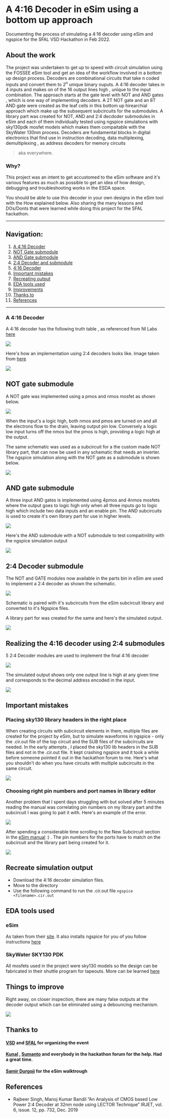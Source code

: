 # A 4:16 Decoder in eSim using a bottom up approach 
Documenting the process of simulating a 4:16 decoder using eSim and ngspice for the SFAL VSD Hackathon in Feb 2022. 

## About the work

The project was undertaken to get up to speed with circuit simulation using the FOSSEE eSim tool and get an idea of the workflow involved in a bottom up design 
process. 
Decoders are combinational circuits that take n coded inputs and convert them to 2<sup>n</sup> unique binary ouputs. A 4:16 decoder takes in 4 inputs and makes on of the 16 
output lines high , unique to the input combination. The approach starts at the gate level with NOT and AND gates , which is one way of implementing decoders. A 2T NOT gate and
an 8T AND gate were created as the leaf cells in this bottom up hirearchial approach which make up the subsequent subcircuits for the submodules. A library part was created for 
NOT, AND and 2:4 decdoder submodules in eSim and each of them individually tested using ngspice simulations with sky130pdk mosfet models which makes them compaitable with the 
SkyWater 130nm process. 
Decoders are fundamental blocks in digital electronics that find use in instruction decoding, data multiplexing, demultiplexing , as address decoders for memory circuits
>aka everywhere. 

### Why?
This project was an intent to get accustomed to the eSim software and it's various features as much as possible to get an idea of how design, debugging and troubleshooting works 
in the ESDA space. 

You should be able to use this decoder in your own designs in the eSim tool with the How explained below. Also sharing the many lessons and DOs/Donts that were learned
while doing this project for the SFAL hackathon.
<hr></hr>

<h2> Navigation: </h2>

1. [A 4:16 Decoder](https://github.com/virginrobotics/bottomupdecoder_esim_ngspice#-a-416-decoder-)
2. [NOT Gate submodule](https://github.com/virginrobotics/bottomupdecoder_esim_ngspice#not-gate-submodule)
3. [AND Gate submodule](https://github.com/virginrobotics/bottomupdecoder_esim_ngspice#and-gate-submodule)
4. [2:4 Decoder and submodule](https://github.com/virginrobotics/bottomupdecoder_esim_ngspice#24-decoder-submodule)
5. [4:16 Decoder](https://github.com/virginrobotics/bottomupdecoder_esim_ngspice#realizing-the-416-decoder-using-24-submodules)
6. [Important mistakes](https://github.com/virginrobotics/bottomupdecoder_esim_ngspice#important-mistakes)
7. [Recreating output](https://github.com/virginrobotics/bottomupdecoder_esim_ngspice#recreate-simulation-output)
8. [EDA tools used](https://github.com/virginrobotics/bottomupdecoder_esim_ngspice#eda-tools-used)
9. [Improvements](https://github.com/virginrobotics/bottomupdecoder_esim_ngspice#things-to-improve)
10. [Thanks to](https://github.com/virginrobotics/bottomupdecoder_esim_ngspice#thanks-to)
11. [References](-)

<hr></hr>

<h3> A 4:16 Decoder </h3>

A 4:16 decoder has the following truth table , as referenced from NI Labs [here](https://zone.ni.com/reference/en-XX/help/375482B-01/multisim/4514/)

![](images/decodertruthtabloid.png)

Here's how an implementation using 2:4 decoders looks like. Image taken from [here](https://qphs.fs.quoracdn.net/main-qimg-121a306eed7896d98b4dc457c76f837c)

![](images/decodersubmodules.png)

<h2>NOT gate submodule</h2>

A NOT gate was implemented using a pmos and nmos mosfet as shown below. 

![](images/notschematic.png)

When the input's a logic high, both nmos and pmos are turned on and all the electrons flow to the drain, leaving output pin low. Conversely a logic low input turns off the nmos but the pmos is high, providing a logic high at the output. 

The same schematic was used as a subcircuit for a the custom made NOT library part, that can now be used in any schematic that needs an inverter. The ngspice simulation along with the NOT gate as a submodule is shown below.

![](images/notgateoutput.png)

<h2>AND gate submodule</h2>

A three input AND gates is implemented using 4pmos and 4nmos mosfets where the output goes to logic high only when all three inputs go to logic high which include two data inputs and an enable pin. The AND subcircuits is used to create it's own library part for use in higher levels. 

![](images/andgateschematic.png)

Here's the AND submodule with a NOT submodule to test compaitinility with the ngspice simulation output

![](images/andnotoutput.png)

<h2>2:4 Decoder submodule</h2>

The NOT and GATE modules now available in the parts bin in eSim are used to implement a 2:4 decoder as shown the schematic. 

![](images/2to4decoder_schematic.png)

Schematic is paired with it's subcircuits from the eSim subcircuit library and converted to it's Ngspice files.

A library part for was created for the same and here's the simulated output.

![](images/2to4simulatedoutput.png)

<h2>Realizing the 4:16 decoder using 2:4 submodules</h2>

5 2:4 Decoder modules are used to implement the final 4:16 decoder

![](images/4to16decoderschematic.png)

The simulated output shows only one output line is high at any given time and corresponds to the decimal address encoded in the input.

![](images/4to16output.png)

<h2>Important mistakes</h2>

### Placing sky130 library headers in the right place

When creating circuits with subcircuit elements in them, multiple files are created for the project by eSim, but to simulate waveforms in ngspice - only the .cir.out file of the top circuit and the SUB files of the subcircuits are needed. 
In the early attempts , I placed the sky130 lib headers in the SUB files and not in the .cir.out file. It kept crashing ngspice and it took a while before someone pointed it out in the hackathon forum to me. 
Here's what you shouldn't do when you have circuits with multiple subcircuits in the same circuit.

![](images/error1.png)

### Choosing right pin numbers and port names in library editor

Another problem that I spent days struggling with but solved after 5 minutes reading the manual was correlating pin numbers on my library part and the subcircuit I was going to pait it with. Here's an example of the error. 

![](images/error2.png)

After spending a considerable time scrolling to the New Subcircuit section in the [eSim manual](https://static.fossee.in/esim/manuals/eSim_Manual_2020_August.pdf) :) . The pin numbers for the ports have to match on the subcircuit and the library part being created for it. 

![](images/pinnumber.png)

<h2>Recreate simulation output</h2>

- Download the 4:16 decoder simulation files.
- Move to the directory
- Use the following command to run the .cir.out file 
  ```ngspice <filename>.cir.out```


<h2>EDA tools used</h2>

### eSim

As taken from their [site](https://esim.fossee.in/home). It also installs ngspice for you of you follow instructions [here](https://esim.fossee.in/downloads)

### SkyWater SKY130 PDK

All mosfets used in the project were sky130 models so the design can be fabricated in their shuttle program for tapeouts. More can be learned [here](https://skywater-pdk.readthedocs.io/en/main/)

<h2>Things to improve</h2>

Right away, on closer inspection, there are many false outputs at the decoder output which can be eliminated using a debouncing mechanism.

![](images/falseoutput.png)

<h2>Thanks to</h2>

#### [VSD](https://www.vlsisystemdesign.com/basic_courses/) and [SFAL](https://www.sfalcoe.com/) for organizing the event
#### [Kunal](https://github.com/kunalg123) , [Sumanto](https://github.com/Eyantra698Sumanto) and everybody in the hackathon forum for the help. Had a great time.
#### [Samir Durgoji](https://github.com/SameerSDurgoji) for the eSim walktrough

<h2>References</h2>

- Rajbeer Singh, Manoj Kumar Bandil “An Analysis of CMOS based Low Power 2:4 Decoder at 32nm node using LECTOR Technique” IRJET, vol. 6, issue. 12, pp. 732, Dec. 2019

